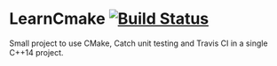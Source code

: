 # LearnCmake [![Build Status](https://travis-ci.org/LeBoucEtMistere/LearnCmake.svg?branch=master)](https://travis-ci.org/LeBoucEtMistere/LearnCmake)

Small project to use CMake, Catch unit testing and Travis CI in a single C++14 project.
